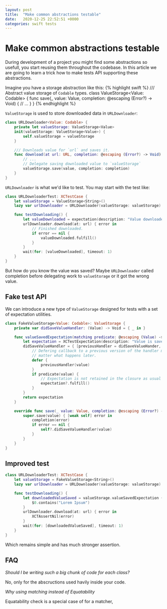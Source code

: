 ```yaml
---
layout: post
title:  "Make common abstractions testable"
date:   2020-12-25 22:52:51 +0000
categories: swift tests
---
```

# Make common abstractions testable

During development of a project you might find some abstractions so usefull, you start reusing them throughout the codebase. In this article we are going to learn a trick how to make tests API supporting these abstractions.

Imagine you have a storage abstraction like this:
{% highlight swift %}
/// Abstract value storage of `Codable` types.
class ValueStorage<Value: Codable> {
    func save(_ value: Value, completion: @escaping (Error?) -> Void) {
        // ...
    }
}
{% endhighlight %}

`ValueStorage` is used to store downloaded data in `URLDownloader`:
```swift
class URLDownloader<Value: Codable> {
    private let valueStorage: ValueStorage<Value>
    init(valueStorage: ValueStorage<Value>) {
        self.valueStorage = valueStorage
    }

    /// Downloads value for `url` and saves it.
    func download(at url: URL, completion: @escaping (Error?) -> Void) {
        // ...
        // Delegate saving downloaded value to `valueStorage`
        valueStorage.save(value, completion: completion)
    }
}
```
`URLDownloader` is what we'd like to test. You may start with the test like:
```swift
class URLDownloaderTest: XCTestCase {
    let valueStorage = ValueStorage<String>()
    lazy var urlDownloader = URLDownloader(valueStorage: valueStorage)

    func testDownloading() {
        let valueDownloaded = expectation(description: "Value downloaded")
        urlDownloader.download(at: url) { error in
            // Finished downloaded.
            if error == nil {
                valueDownloaded.fulfill()
            }
        }
        wait(for: [valueDownloaded], timeout: 1)
    }
}
```
But how do you know the value was saved? Maybe `URLDownloader` called completion before delegating work to `valueStorage` or it got the wrong value.

## Fake test API

We can introduce a new type of `ValueStorage` designed for tests with a set of expectation utilities.

```swift
class FakeValueStorage<Value: Codable>: ValueStorage {
    private var didSaveValueHandler: (Value) -> Void = { _ in }

    func valueSavedExpectation(matching predicate: @escaping (Value) -> Void) -> XCTestExpectation {
        let expectation = XCTestExpectation(description: "Value is saved matching")
        didSaveValueHandler = { [previousHandler = didSaveValueHander, weak expectation] value in
            // Defering callback to a previous version of the handler makes the chaining work not 
            // matter what happens later.
            defer {
                previousHandler(value)
            }
            if predicate(value) {
                // Expectation is not retained in the closure as usual test doesn't need it as you create bunch of expectations at the beginning of the test and wait on them at the end.
                expectation?.fulfill()
            }
        }
        return expectation
    }

    override func save(_ value: Value, completion: @escaping (Error?) -> Void) {
        super.save(value) { [weak self] error in
            completion(error)
            if error == nil {
                self?.didSaveValueHandler(value)
            }
        }
    }
}
```

## Improved test
```swift
class URLDownloaderTest: XCTestCase {
    let valueStorage = FakeValueStorage<String>()
    lazy var urlDownloader = URLDownloader(valueStorage: valueStorage)

    func testDownloading() {
        let downloadedValueSaved = valueStorage.valueSavedExpectation { 
            $0.contains("Lorem Ipsum")
        }
        urlDownloader.download(at: url) { error in
            XCTAssertNil(error)
        }
        wait(for: [downloadedValueSaved], timeout: 1)
    }
}
```
Which remains simple and has much stronger assertion.

## FAQ

*Should I be writing such a big chunk of code for each class?*

No, only for the abscructions used havily inside your code.

*Why using matching instead of Equatability*

Equatability check is a special case of for a matcher, 